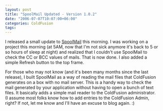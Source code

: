 ```yaml
---
layout: post
title: "SpoolMail Updated - Version 1.0.2"
date: "2006-07-07T10:07:00+06:00"
categories: ColdFusion 
tags: 
---
```


I released a small update to <a href="http://ray.camdenfamily.com/projects/spoolmail">SpoolMail</a> this morning. I was working on a project this morning (at 5AM, now that I'm not sick anymore it's back to 5 or so hours of sleep at night) and realized that I couldn't use SpoolMail to check the CC or BCC values of mails. That is now done. I also added a simple Refresh button to the top frame.

For those who may not know (and it's been many months since the last release), I built SpoolMail as a way of reading the mail files that ColdFusion generates on a box with no mail server. This is a handy way to check the mail generated by your application without having to open a bunch of text files. It basically adds a simple mail reader to the ColdFusion administrator. (I assume most folks know how to add entries to the ColdFusion Admin, right? If not, let me know and I'll have an excuse to blog again. :)